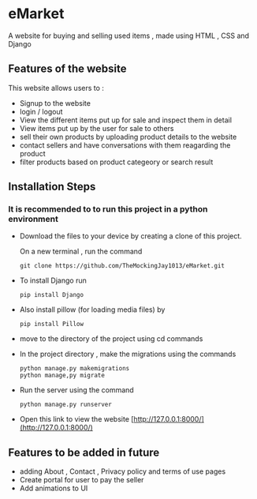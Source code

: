 # eMarket

A website for buying and selling used items , made using HTML , CSS and Django

## Features of the website 
This website allows users to :
- Signup to the website
- login / logout
- View the different items put up for sale and inspect them in detail
- View items put up by the user for sale to others
- sell their own products by uploading product details to the website
- contact sellers and have conversations with them reagarding the product
- filter products based on product categeory or search result


## Installation Steps

### It is recommended to to run this project in a python environment

- Download the files to your device by creating a clone of this project.
  
  On a new terminal , run the command
  ```
  git clone https://github.com/TheMockingJay1013/eMarket.git
  ```
- To install Django run
  ```
  pip install Django
  ```
- Also install pillow (for loading media files) by
  ```
  pip install Pillow
  ```
- move to the directory of the project using cd commands

- In the project directory , make the migrations using the commands
  ```
  python manage.py makemigrations
  python manage,py migrate
  ```
- Run the server using the command
  ```
  python manage.py runserver
  ```
- Open this link to view the website [http://127.0.0.1:8000/](http://127.0.0.1:8000/)

## Features to be added in future 
- adding About , Contact , Privacy policy and terms of use pages
- Create portal for user to pay the seller
- Add animations to UI
